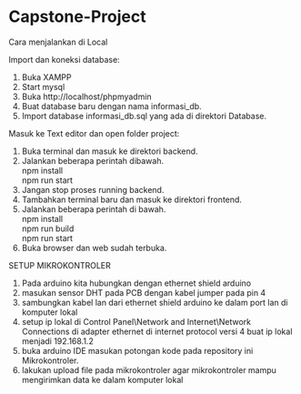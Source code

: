 # Capstone-Project

Cara menjalankan di Local

Import dan koneksi database:
1. Buka XAMPP 
2. Start mysql
3. Buka http://localhost/phpmyadmin
4. Buat database baru dengan nama informasi_db.
5. Import database informasi_db.sql yang ada di direktori Database.

Masuk ke Text editor dan open folder project:
1. Buka terminal dan masuk ke direktori backend.
2. Jalankan beberapa perintah dibawah. <br/>
    npm install <br/>
    npm run start <br/>
3. Jangan stop proses running backend.
4. Tambahkan terminal baru dan masuk ke direktori frontend.
5. Jalankan beberapa perintah di bawah. <br/>
   npm install <br/>
   npm run build <br/>
   npm run start <br/>
6. Buka browser dan web sudah terbuka.


SETUP MIKROKONTROLER

1. Pada arduino kita hubungkan dengan ethernet shield arduino
2. masukan sensor DHT pada PCB dengan kabel jumper pada pin 4
3. sambungkan kabel lan dari ethernet shield arduino ke dalam port lan di komputer lokal
4. setup ip lokal di Control Panel\Network and Internet\Network Connections di adapter ethernet di internet protocol versi 4 buat ip lokal menjadi 192.168.1.2
5. buka arduino IDE masukan potongan kode pada repository ini Mikrokontroler.
6. lakukan upload file pada mikrokontroler agar mikrokontroler mampu mengirimkan data ke dalam komputer lokal 
